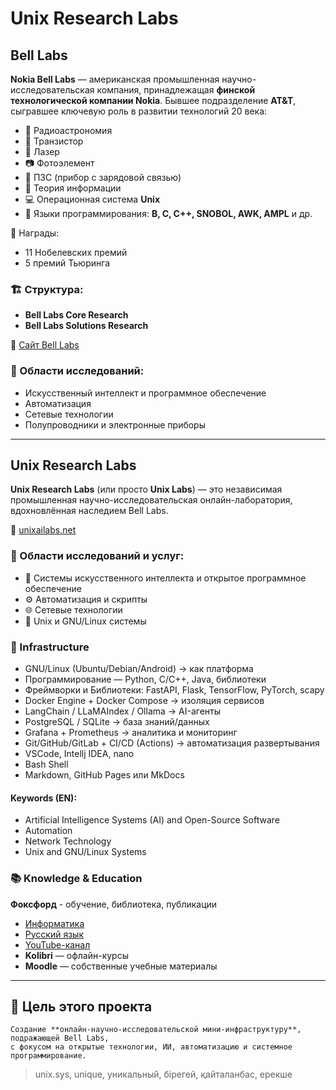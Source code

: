 # Unix Research Labs

## Bell Labs

**Nokia Bell Labs** — американская промышленная научно-исследовательская компания, 
принадлежащая **финской технологической компании Nokia**.
Бывшее подразделение **AT&T**, сыгравшее ключевую роль в развитии технологий 20 века:

* 📡 Радиоастрономия
* 🔋 Транзистор
* 🔦 Лазер
* 📷 Фотоэлемент
* 📸 ПЗС (прибор с зарядовой связью)
* 🔣 Теория информации
* 💻 Операционная система **Unix**
* 🧠 Языки программирования: **B, C, C++, SNOBOL, AWK, AMPL** и др.

🏅 Награды:

* 11 Нобелевских премий
* 5 премий Тьюринга

### 🏗 Структура:

* **Bell Labs Core Research**
* **Bell Labs Solutions Research**

🔗 [Сайт Bell Labs](https://www.nokia.com/bell-labs/)

### 🔬 Области исследований:

* Искусственный интеллект и программное обеспечение
* Автоматизация
* Сетевые технологии
* Полупроводники и электронные приборы





************************************************







## Unix Research Labs

**Unix Research Labs** (или просто **Unix Labs**) — это независимая промышленная научно-исследовательская онлайн-лаборатория, 
вдохновлённая наследием Bell Labs.

🔗 [unixailabs.net](http://unixailabs.net)


### 🧪 Области исследований и услуг:

* 🤖 Системы искусственного интеллекта и открытое программное обеспечение
* ⚙️ Автоматизация и скрипты
* 🌐 Сетевые технологии
* 🐧 Unix и GNU/Linux системы


### 🧰 Infrastructure

- GNU/Linux (Ubuntu/Debian/Android) → как платформа
- Программирование — Python, C/C++, Java, библиотеки  
- Фреймворки и Библиотеки: FastAPI,  Flask, TensorFlow, PyTorch, scapy
- Docker Engine + Docker Compose → изоляция сервисов
- LangChain / LLaMAIndex / Ollama → AI-агенты
- PostgreSQL / SQLite → база знаний/данных
- Grafana + Prometheus → аналитика и мониторинг
- Git/GitHub/GitLab + CI/CD (Actions) → автоматизация развертывания
- VSCode, Intellj IDEA, nano
- Bash Shell
- Markdown, GitHub Pages или MkDocs


#### Keywords (EN):

* Artificial Intelligence Systems (AI) and Open-Source Software
* Automation
* Network Technology
* Unix and GNU/Linux Systems


### 📚 Knowledge & Education 

**Фоксфорд** - обучение, библиотека, публикации 
* [Информатика](https://foxford.ru/wiki/informatika)
* [Русский язык](https://foxford.ru/wiki/russkiy-yazyk)
* [YouTube-канал](https://www.youtube.com/foxfordru)
* **Kolibri** — офлайн-курсы
* **Moodle** — собственные учебные материалы

---

## 📌 Цель этого проекта
```
Создание **онлайн-научно-исследовательской мини-инфраструктуру**, подражающей Bell Labs, 
с фокусом на открытые технологии, ИИ, автоматизацию и системное программирование. 
```

> unix.sys, unique, уникальный, бірегей, қайталанбас, ерекше


